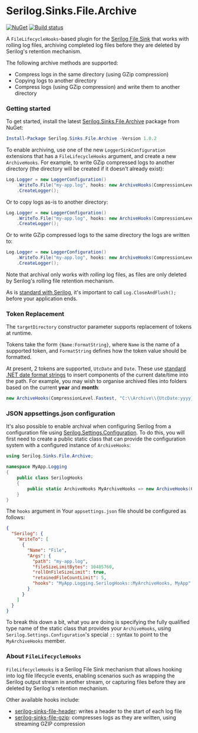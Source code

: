 # Serilog.Sinks.File.Archive
[![NuGet](https://img.shields.io/nuget/v/Serilog.Sinks.File.Archive.svg)](https://www.nuget.org/packages/Serilog.Sinks.File.Archive)
[![Build status](https://ci.appveyor.com/api/projects/status/iljyx2bcv722aqhx?svg=true)](https://ci.appveyor.com/project/cocowalla/serilog-sinks-file-archive)

A `FileLifecycleHooks`-based plugin for the [Serilog File Sink](https://github.com/serilog/serilog-sinks-file) that works with rolling log files, archiving completed log files before they are deleted by Serilog's retention mechanism.

The following archive methods are supported:

- Compress logs in the same directory (using GZip compression)
- Copying logs to another directory
- Compress logs (using GZip compression) and write them to another directory

### Getting started
To get started, install the latest [Serilog.Sinks.File.Archive](https://www.nuget.org/packages/Serilog.Sinks.File.Archive) package from NuGet:

```powershell
Install-Package Serilog.Sinks.File.Archive -Version 1.0.2
```

To enable archiving, use one of the new `LoggerSinkConfiguration` extensions that has a `FileLifecycleHooks` argument, and create a new `ArchiveHooks`. For example, to write GZip compressed logs to another directory (the directory will be created if it doesn't already exist):

```csharp
Log.Logger = new LoggerConfiguration()
    .WriteTo.File("my-app.log", hooks: new ArchiveHooks(CompressionLevel.Fastest, "C:\\My\\Archive\\Path"))
    .CreateLogger();
```

Or to copy logs as-is to another directory:

```csharp
Log.Logger = new LoggerConfiguration()
    .WriteTo.File("my-app.log", hooks: new ArchiveHooks(CompressionLevel.NoCompression, "C:\\My\\Archive\\Path"))
    .CreateLogger();
```

Or to write GZip compressed logs to the same directory the logs are written to:

```csharp
Log.Logger = new LoggerConfiguration()
    .WriteTo.File("my-app.log", hooks: new ArchiveHooks(CompressionLevel.Fastest))
    .CreateLogger();
```

Note that archival only works with *rolling* log files, as files are only deleted by Serilog's rolling file retention mechanism.

As is [standard with Serilog](https://github.com/serilog/serilog/wiki/Lifecycle-of-Loggers#in-all-apps), it's important to call `Log.CloseAndFlush();` before your application ends.

### Token Replacement
The `targetDirectory` constructor parameter supports replacement of tokens at runtime.

Tokens take the form `{Name:FormatString}`, where `Name` is the name of a supported token, and `FormatString` defines how the token value should be formatted.

At present, 2 tokens are supported, `UtcDate` and `Date`. These use [standard .NET date format strings](https://docs.microsoft.com/en-us/dotnet/standard/base-types/custom-date-and-time-format-strings) to insert components of the current date/time into the path. For example, you may wish to organise archived files into folders based on the current **year** and **month**:

```csharp
new ArchiveHooks(CompressionLevel.Fastest, "C:\\Archive\\{UtcDate:yyyy}\\{UtcDate:MM}")
```

### JSON appsettings.json configuration

It's also possible to enable archival when configuring Serilog from a configuration file using [Serilog.Settings.Configuration](https://github.com/serilog/serilog-settings-configuration/). To do this, you will first need to create a public static class that can provide the configuration system with a configured instance of `ArchiveHooks`:

```csharp
using Serilog.Sinks.File.Archive;

namespace MyApp.Logging
{
    public class SerilogHooks
    {
        public static ArchiveHooks MyArchiveHooks => new ArchiveHooks(CompressionLevel.Fastest, "C:\\My\\Archive\\Path");
    }
}
```

The `hooks` argument in Your `appsettings.json` file should be configured as follows:

```json
{
  "Serilog": {
    "WriteTo": [
      {
        "Name": "File",
        "Args": {
          "path": "my-app.log",
          "fileSizeLimitBytes": 10485760,
          "rollOnFileSizeLimit": true,
          "retainedFileCountLimit": 5,
          "hooks": "MyApp.Logging.SerilogHooks::MyArchiveHooks, MyApp"
        }
      }
    ]
  }
}
```

To break this down a bit, what you are doing is specifying the fully qualified type name of the static class that provides your `ArchiveHooks`, using `Serilog.Settings.Configuration`'s special `::` syntax to point to the `MyArchiveHooks` member.

### About `FileLifecycleHooks`
`FileLifecycleHooks` is a Serilog File Sink mechanism that allows hooking into log file lifecycle events, enabling scenarios such as wrapping the Serilog output stream in another stream, or capturing files before they are deleted by Serilog's retention mechanism.

Other available hooks include:

- [serilog-sinks-file-header](https://github.com/cocowalla/serilog-sinks-file-header): writes a header to the start of each log file
- [serilog-sinks-file-gzip](https://github.com/cocowalla/serilog-sinks-file-gzip): compresses logs as they are written, using streaming GZIP compression
